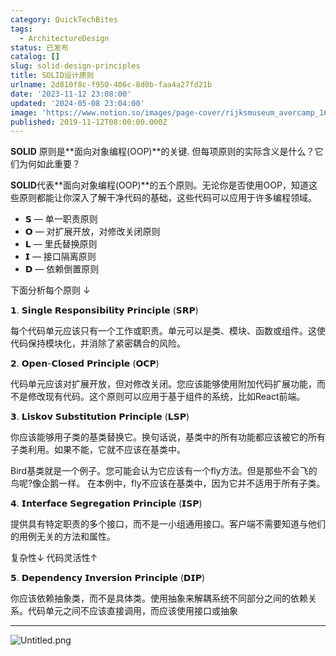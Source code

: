 ```yaml
---
category: QuickTechBites
tags:
  - ArchitectureDesign
status: 已发布
catalog: []
slug: solid-design-principles
title: SOLID设计原则
urlname: 2d810f8c-f950-406c-8d0b-faa4a27fd21b
date: '2023-11-12 23:08:00'
updated: '2024-05-08 23:04:00'
image: 'https://www.notion.so/images/page-cover/rijksmuseum_avercamp_1620.jpg'
published: 2019-11-12T08:00:00.000Z
---
```


**SOLID** 原则是**面向对象编程(OOP)**的关键. 但每项原则的实际含义是什么？它们为何如此重要？


**SOLID**代表**面向对象编程(OOP)**的五个原则。无论你是否使用OOP，知道这些原则都能让你深入了解干净代码的基础，这些代码可以应用于许多编程领域。

- 𝗦 — 单一职责原则
- 𝗢 — 对扩展开放，对修改关闭原则
- 𝗟 — 里氏替换原则
- 𝗜 — 接口隔离原则
- 𝗗 — 依赖倒置原则

下面分析每个原则 ↓


𝟭. 𝗦𝗶𝗻𝗴𝗹𝗲 𝗥𝗲𝘀𝗽𝗼𝗻𝘀𝗶𝗯𝗶𝗹𝗶𝘁𝘆 𝗣𝗿𝗶𝗻𝗰𝗶𝗽𝗹𝗲 (𝗦𝗥𝗣)


每个代码单元应该只有一个工作或职责。单元可以是类、模块、函数或组件。这使代码保持模块化，并消除了紧密耦合的风险。


𝟮. 𝗢𝗽𝗲𝗻-𝗖𝗹𝗼𝘀𝗲𝗱 𝗣𝗿𝗶𝗻𝗰𝗶𝗽𝗹𝗲 (𝗢𝗖𝗣)


代码单元应该对扩展开放，但对修改关闭。您应该能够使用附加代码扩展功能，而不是修改现有代码。这个原则可以应用于基于组件的系统，比如React前端。


𝟯. 𝗟𝗶𝘀𝗸𝗼𝘃 𝗦𝘂𝗯𝘀𝘁𝗶𝘁𝘂𝘁𝗶𝗼𝗻 𝗣𝗿𝗶𝗻𝗰𝗶𝗽𝗹𝗲 (𝗟𝗦𝗣)


你应该能够用子类的基类替换它。换句话说，基类中的所有功能都应该被它的所有子类利用。如果不能，它就不应该在基类中。


Bird基类就是一个例子。您可能会认为它应该有一个fly方法。但是那些不会飞的鸟呢?像企鹅一样。
在本例中，fly不应该在基类中，因为它并不适用于所有子类。


𝟰. 𝗜𝗻𝘁𝗲𝗿𝗳𝗮𝗰𝗲 𝗦𝗲𝗴𝗿𝗲𝗴𝗮𝘁𝗶𝗼𝗻 𝗣𝗿𝗶𝗻𝗰𝗶𝗽𝗹𝗲 (𝗜𝗦𝗣)


提供具有特定职责的多个接口，而不是一小组通用接口。客户端不需要知道与他们的用例无关的方法和属性。


复杂性↓
代码灵活性↑


𝟱. 𝗗𝗲𝗽𝗲𝗻𝗱𝗲𝗻𝗰𝘆 𝗜𝗻𝘃𝗲𝗿𝘀𝗶𝗼𝗻 𝗣𝗿𝗶𝗻𝗰𝗶𝗽𝗹𝗲 (𝗗𝗜𝗣)


你应该依赖抽象类，而不是具体类。使用抽象来解耦系统不同部分之间的依赖关系。代码单元之间不应该直接调用，而应该使用接口或抽象


---


![Untitled.png](https://prod-files-secure.s3.us-west-2.amazonaws.com/5d24fe63-e567-4804-86f9-9fdc62e13082/6fc4afd3-478b-4aaf-9884-0a3f8e406a71/Untitled.png?X-Amz-Algorithm=AWS4-HMAC-SHA256&X-Amz-Content-Sha256=UNSIGNED-PAYLOAD&X-Amz-Credential=ASIAZI2LB4664JIQMDAW%2F20250206%2Fus-west-2%2Fs3%2Faws4_request&X-Amz-Date=20250206T213258Z&X-Amz-Expires=3600&X-Amz-Security-Token=IQoJb3JpZ2luX2VjEE0aCXVzLXdlc3QtMiJHMEUCIQCV1eyrwTz3RimLfcCTS1AYcznsMKbGmBt1jwbIzzjDQQIgZDlZUdmPrpM%2BNGKMJEGkWDvTYckfEc5K7hXpFs3Eptwq%2FwMIZhAAGgw2Mzc0MjMxODM4MDUiDL23eE5W6FpAKliY5CrcA9xTeUCIk3grsJz0EZA%2F3UfiyY76cHCUlr%2FeF8Njjpu2M%2F4C4yz6Ws%2BM6K8fTZJAQA9VWvJYROmKmGLLY%2FXuJqZPi0PQ7526Wk7w0SrMfnPK2mhxRBiZ%2FNn%2FWanvfPhJvirY%2F51OLsSwSL7qmaRhXf7Btd9PNSBzPReeZ7OFlQGVlqhbu3%2FreSHp2mJjRBVYmjzZalNtROubGu9yTVN%2B0HNPV80jEC6KexDODcYx8QzrCFrI79rp8Zdd81YqO1Rtt2pKg4dtXuNPxesBq4ZxLqsYNt0rkMM38iqC7eV7opvo5S9S7lVLQm1dkDbhuArBmOqPkYtUN2LqeHQA3p6U2r2MFU3tRq8ZMWTZciOpRb1aqxhnGtgPnsb00lwTaS%2Br0InGqyxILxVWEdr5zrhl5vd3%2B0IbzQPoW9vyVofwyRmJ5Sor6CIpzC5eC60VlfKcaqkXqdnMpkh1%2FQJ8KYCJjGXCTFn4jwtlhuWm1pOkRCbF0Aw4RND4S3vDtdB8VeJi%2BNLqKvxxmjIHp7heM8YOcXoxMnNybaMIwN74wHUbOoIlhruE%2Bb9LtsYQl%2BrpLBKBO3W5S8FcLBNVW7CCNEvMX7E230iafRVwbFAAFo1AI7z%2FNSULOsa3%2FwX4E%2BGkMMK4lL0GOqUByqwgYFAmJVIAMOz3VQ6Hr%2FriG1AQnP%2BRCFXZBHemkKQhjEI6zav%2B2Hz7foyZAFVA%2FHU4P3wSmQeob2%2BsgJOiRe3QbWVxuipb21f9OJ4WJFHB9YUa3CsrU8vJPWRsMw4xBNhrXEkLTR1jkxFdT1qcuLa1P1tX9QYEzeir3sAP5GHg0z8dyFB9WuyCz6JC%2B8UdiKEyM7sE4z8x%2FlK2EuS9Bu%2Bg31z3&X-Amz-Signature=2c85fbe99009c491111226f0da52d91d16721d779eb83e80ff31310d6fbd07af&X-Amz-SignedHeaders=host&x-id=GetObject)

